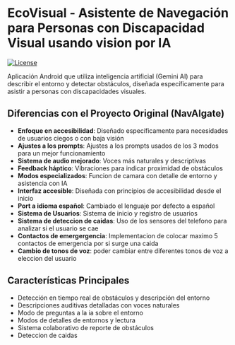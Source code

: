 # EcoVisual - Asistente de Navegación para Personas con Discapacidad Visual usando vision por IA

[![License](https://img.shields.io/badge/license-MIT-blue.svg)](LICENSE)

Aplicación Android que utiliza inteligencia artificial (Gemini AI) para describir el entorno y detectar obstáculos, diseñada específicamente para asistir a personas con discapacidades visuales.

##  Diferencias con el Proyecto Original (NavAIgate)

-  **Enfoque en accesibilidad**: Diseñado específicamente para necesidades de usuarios ciegos o con baja visión
-  **Ajustes a los prompts**: Ajustes a los prompts usados de los 3 modos para un mejor funcionamiento
-  **Sistema de audio mejorado**: Voces más naturales y descriptivas
-  **Feedback háptico**: Vibraciones para indicar proximidad de obstáculos
-  **Modos especializados**: Funcion de camara con detalle de entorno y asistencia con IA
-  **Interfaz accesible**: Diseñada con principios de accesibilidad desde el inicio
-  **Port a idioma español**: Cambiado el lenguaje por defecto a español 
-  **Sistema de Usuarios**: Sistema de inicio y registro de usuarios
-  **Sistema de deteccion de caidas**: Uso de los sensores del telefono para analizar si el usuario se cae
-  **Contactos de emergergencia**: Implementacion de colocar maximo 5 contactos de emergencia por si surge una caida
-  **Cambio de tonos de voz**: poder cambiar entre diferentes tonos de voz a eleccion del usuario

##  Características Principales

- Detección en tiempo real de obstáculos y descripción del entorno
- Descripciones auditivas detalladas con voces naturales
- Modo de preguntas a la ia sobre el entorno
- Modos de detalles de entornos y lectura
- Sistema colaborativo de reporte de obstáculos
- Deteccion de caidas
  
